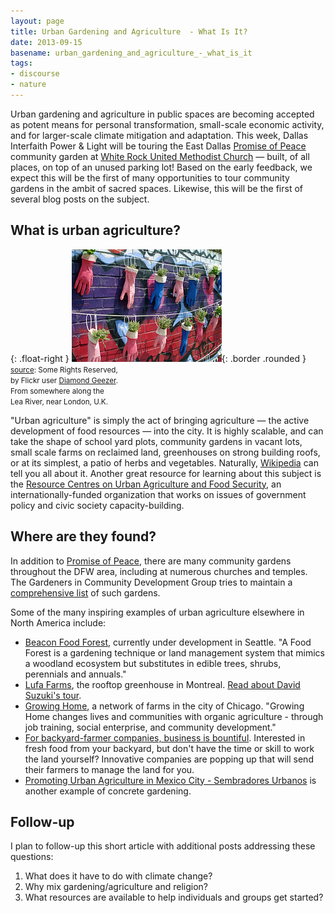 ```yaml
---
layout: page
title: Urban Gardening and Agriculture  - What Is It?
date: 2013-09-15
basename: urban_gardening_and_agriculture_-_what_is_it
tags:
- discourse
- nature
---
```


Urban gardening and agriculture in public spaces are becoming accepted as potent
means for personal transformation, small-scale economic activity, and for
larger-scale climate mitigation and adaptation. This week, Dallas Interfaith
Power &amp; Light will be touring the East Dallas [Promise of Peace](http://promiseofpeace.us) community garden at [White Rock United Methodist Church](http://www.wrumc.org/) &mdash;
built, of all places, on top of an unused parking lot! Based on the early
feedback, we expect this will be the first of many opportunities to tour
community gardens in the ambit of sacred spaces. Likewise, this will be the
first of several blog posts on the subject.

<!-- truncate -->

## What is urban agriculture?

{: .float-right }
![gloves turned into planters](/images/rubberGloveGarden.jpg){: .border .rounded }<br>
<small>[source](http://www.flickr.com/photos/36101699310@N01/4735756837/in/photolist-8dtZvX-9kJbkf-8e4zw3-kpGX1-dTMouP-bUSSUT-ccf7VN-bUSSHp-buAmhS-8Djyuz-8DnF4L-8DnFuu-4L3QwH-ar5jQe-6eK8FX-8t7mmx-6uVRHD-6v12pj-6v12t5-zw6Jz-5f83eW-8yuUf8-HMSAx-HMMSY-cj7eYm-cj7epw-cj7eFY-cj7ffy-6z87rG-dqn9GT-hLZt8-67tf2F-8dyYWg-85UhqQ-8VGhDH-6ufFkX-6xzFYq-7HCg9o-8peud9-4ZRhq4-7eGLDY-7eCRaK-7eCRj2-6uLybo-arKJ5a-s1Ewp-9WRVFv-9WUMK5-9WUN2d-9WRVtc-dNpkc3): Some Rights Reserved,<br>
by Flickr user [Diamond Geezer](http://www.flickr.com/photos/dgeezer/).<br>
From somewhere along the<br>
Lea River, near London, U.K.</small>

"Urban agriculture" is simply the act of bringing agriculture &mdash; the active
development of food resources &mdash; into the city. It is highly scalable, and
can take the shape of school yard plots, community gardens in vacant lots, small
scale farms on reclaimed land, greenhouses on strong building roofs, or at its
simplest, a patio of herbs and vegetables.  Naturally, [Wikipedia](http://en.wikipedia.org/wiki/Urban_agriculture) can tell you
all about it. Another  great resource for learning about this subject is the [Resource Centres on Urban Agriculture and Food
Security](http://www.ruaf.org), an internationally-funded organization that works on issues of
government policy and civic society capacity-building.

## Where are they found?

In addition to [Promise of Peace](http://promiseofpeace.us), there
are many community gardens throughout the DFW area, including at numerous
churches and temples. The Gardeners in Community Development Group tries to
maintain a [comprehensive list](http://www.gardendallas.org/Area%20Gardens2.htm) of
such gardens.

Some of the many inspiring examples of urban agriculture elsewhere in North
America include:

* [Beacon Food Forest](http://beaconfoodforest.weebly.com/), currently under development in Seattle. "A Food Forest is a gardening technique or land management system that mimics a woodland ecosystem but substitutes in edible trees, shrubs, perennials and annuals."
* [Lufa Farms](http://lufa.com/en/corporate.html), the rooftop greenhouse in Montreal. [Read about David Suzuki's tour](http://www.cbc.ca/natureofthings/music/suzuki-diaries-future-city-lufa-farms.html).
* [Growing Home](http://growinghomeinc.org/), a network of farms in the city of Chicago. "Growing Home changes lives and communities with organic agriculture - through job training, social enterprise, and community development."
* [For backyard-farmer companies, business is bountiful](http://articles.latimes.com/2010/may/02/business/la-fi-farmers-for-hire-20100502). Interested in fresh food from your backyard, but don't have the time or skill to work the land yourself? Innovative companies are popping up that will send their farmers to manage the land for you.
* [Promoting Urban Agriculture in Mexico City - Sembradores Urbanos](http://www.cityfarmer.info/2008/08/05/promoting-urban-agriculture-in-mexico-city-sembradores-urbanos/) is another example of concrete gardening.

## Follow-up

I plan to follow-up this short article with additional posts addressing these questions:

1. What does it have to do with climate change?
1. Why mix gardening/agriculture and religion?
1. What resources are available to help individuals and groups get started?
